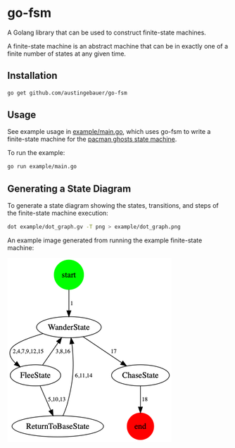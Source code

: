 # go-fsm

A Golang library that can be used to construct finite-state machines.

A finite-state machine is an abstract machine that can be in exactly one of a finite number of states at any 
given time.

## Installation

```bash
go get github.com/austingebauer/go-fsm
```

## Usage

See example usage in [example/main.go](./example/main.go), which uses go-fsm to write a finite-state machine for the 
[pacman ghosts state machine](https://bits.theorem.co/images/posts/2015-01-21-state-design-pacman-fsm.png).

To run the example:
```bash
go run example/main.go
```

## Generating a State Diagram

To generate a state diagram showing the states, transitions, and steps of the finite-state machine execution:
```bash
dot example/dot_graph.gv -T png > example/dot_graph.png
```

An example image generated from running the example finite-state machine:

![go-fsm finite-state-machine](./example/dot_graph.png)
